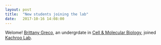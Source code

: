 ```yaml
---
layout: post
title:  "New students joining the lab"
date:   2017-10-16 14:08:00
---
```

Welome! [Brittany Greco](http://twitter.com/@brittgee18), an undergrdate in [Cell & Molecular Biology](http://www.concordia.ca/academics/undergraduate/cell-molecular-biology.html), joined [Kachroo Lab](http://www.kachroolab.org/people/). 
